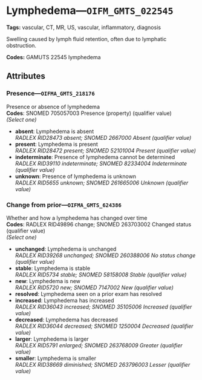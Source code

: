 # Lymphedema—`OIFM_GMTS_022545`

**Tags:** vascular, CT, MR, US, vascular, inflammatory, diagnosis

Swelling caused by lymph fluid retention, often due to lymphatic obstruction.

**Codes:** GAMUTS 22545 lymphedema

## Attributes

### Presence—`OIFMA_GMTS_218176`

Presence or absence of lymphedema  
**Codes**: SNOMED 705057003 Presence (property) (qualifier value)  
*(Select one)*

- **absent**: Lymphedema is absent  
_RADLEX RID28473 absent; SNOMED 2667000 Absent (qualifier value)_
- **present**: Lymphedema is present  
_RADLEX RID28472 present; SNOMED 52101004 Present (qualifier value)_
- **indeterminate**: Presence of lymphedema cannot be determined  
_RADLEX RID39110 indeterminate; SNOMED 82334004 Indeterminate (qualifier value)_
- **unknown**: Presence of lymphedema is unknown  
_RADLEX RID5655 unknown; SNOMED 261665006 Unknown (qualifier value)_

### Change from prior—`OIFMA_GMTS_624386`

Whether and how a lymphedema has changed over time  
**Codes**: RADLEX RID49896 change; SNOMED 263703002 Changed status (qualifier value)  
*(Select one)*

- **unchanged**: Lymphedema is unchanged  
_RADLEX RID39268 unchanged; SNOMED 260388006 No status change (qualifier value)_
- **stable**: Lymphedema is stable  
_RADLEX RID5734 stable; SNOMED 58158008 Stable (qualifier value)_
- **new**: Lymphedema is new  
_RADLEX RID5720 new; SNOMED 7147002 New (qualifier value)_
- **resolved**: Lymphedema seen on a prior exam has resolved  
- **increased**: Lymphedema has increased  
_RADLEX RID36043 increased; SNOMED 35105006 Increased (qualifier value)_
- **decreased**: Lymphedema has decreased  
_RADLEX RID36044 decreased; SNOMED 1250004 Decreased (qualifier value)_
- **larger**: Lymphedema is larger  
_RADLEX RID5791 enlarged; SNOMED 263768009 Greater (qualifier value)_
- **smaller**: Lymphedema is smaller  
_RADLEX RID38669 diminished; SNOMED 263796003 Lesser (qualifier value)_